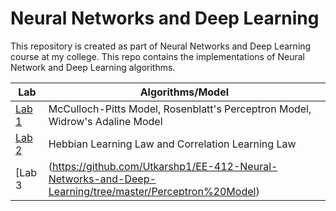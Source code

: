 # Neural Networks and Deep Learning

This repository is created as part of Neural Networks and Deep Learning course at my college. This repo contains the implementations of Neural Network and Deep Learning algorithms. <br />

| **Lab** | **Algorithms/Model** |
| --- | --- |
| [Lab 1](https://github.com/Utkarshp1/EE-412-Neural-Networks-and-Deep-Learning/tree/master/Early%20Models%20of%20Neurons) | McCulloch-Pitts Model, Rosenblatt's Perceptron Model, Widrow's Adaline Model |
| [Lab 2](https://github.com/Utkarshp1/EE-412-Neural-Networks-and-Deep-Learning/tree/master/Learning%20Laws) | Hebbian Learning Law and Correlation Learning Law |
| [Lab 3|(https://github.com/Utkarshp1/EE-412-Neural-Networks-and-Deep-Learning/tree/master/Perceptron%20Model) | Perceptron Learning Law |